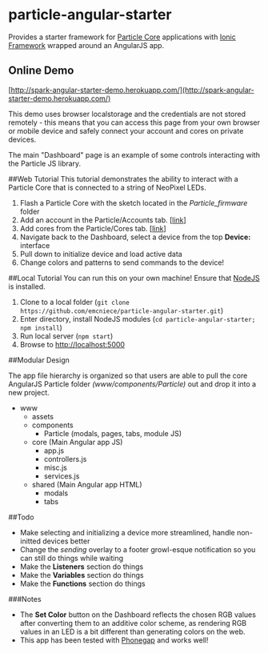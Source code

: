 # particle-angular-starter

Provides a starter framework for [Particle Core](https://www.Particle.io/) applications with [Ionic Framework](http://ionicframework.com/) wrapped around an AngularJS app.

## Online Demo
[http://spark-angular-starter-demo.herokuapp.com/](http://spark-angular-starter-demo.herokuapp.com/)

This demo uses browser localstorage and the credentials are not stored remotely - this means that you can access this page from your own browser or mobile device and safely connect your account and cores on private devices.

The main "Dashboard" page is an example of some controls interacting with the Particle JS library.

##Web Tutorial
This tutorial demonstrates the ability to interact with a Particle Core that is connected to a string of NeoPixel LEDs.

1. Flash a Particle Core with the sketch located in the *Particle_firmware* folder
1. Add an account in the Particle/Accounts tab. [[link](http://spark-angular-starter-demo.herokuapp.com/#/tab/Particle/accounts)]
1. Add cores from the Particle/Cores tab. [[link](http://spark-angular-starter-demo.herokuapp.com/#/tab/Particle/cores)]
1. Navigate back to the Dashboard, select a device from the top **Device:** interface
1. Pull down to initialize device and load active data
1. Change colors and patterns to send commands to the device!

##Local Tutorial
You can run this on your own machine! Ensure that [NodeJS](http://nodejs.org/download/) is installed.

1. Clone to a local folder (`git clone https://github.com/emcniece/particle-angular-starter.git`)
1. Enter directory, install NodeJS modules (`cd particle-angular-starter; npm install`)
1. Run local server (`npm start`)
1. Browse to [http://localhost:5000](http://localhost:5000)

##Modular Design

The app file hierarchy is organized so that users are able to pull the core AngularJS Particle folder *(www/components/Particle)* out and drop it into a new project.

- www
  - assets
  - components
    - Particle (modals, pages, tabs, module JS)
  - core (Main Angular app JS)
    - app.js
    - controllers.js
    - misc.js
    - services.js
  - shared (Main Angular app HTML)
    - modals
    - tabs


##Todo
- Make selecting and initializing a device more streamlined, handle non-initted devices better
- Change the _sending_ overlay to a footer growl-esque notification so you can still do things while waiting
- Make the **Listeners** section do things
- Make the **Variables** section do things
- Make the **Functions** section do things


###Notes

- The **Set Color** button on the Dashboard reflects the chosen RGB values after converting them to an additive color scheme, as rendering RGB values in an LED is a bit different than generating colors on the web.
- This app has been tested with [Phonegap](http://phonegap.com/) and works well!
